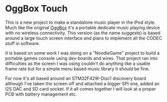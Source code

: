 # OggBox Touch

This is a new project to make a standalone music player in the iPod style.  Much like the original [OggBox](https://github.com/hairymnstr/oggbox) it's a portable dedicate music playing device with no wireless connectivity.  This version (as the name suggests) is based around a large touch screen interface and plans to implement all the CODEC stuff in software.

It is based on some work I was doing on a "NoodleGame" project to build a portable games console using dev-boards and wires.  That project ran into difficulties as the screen I was using couldn't do anything like a usable frame rate but for a simple menu based music library it should be fine.

For now it's all based around an STM32F429I-Disc1 discovery board although I've taken the screen off and attached a bigger SPI one, added an I2S DAC and SD card socket.  If it all comes together I will look at a proper PCB with battery management etc.
